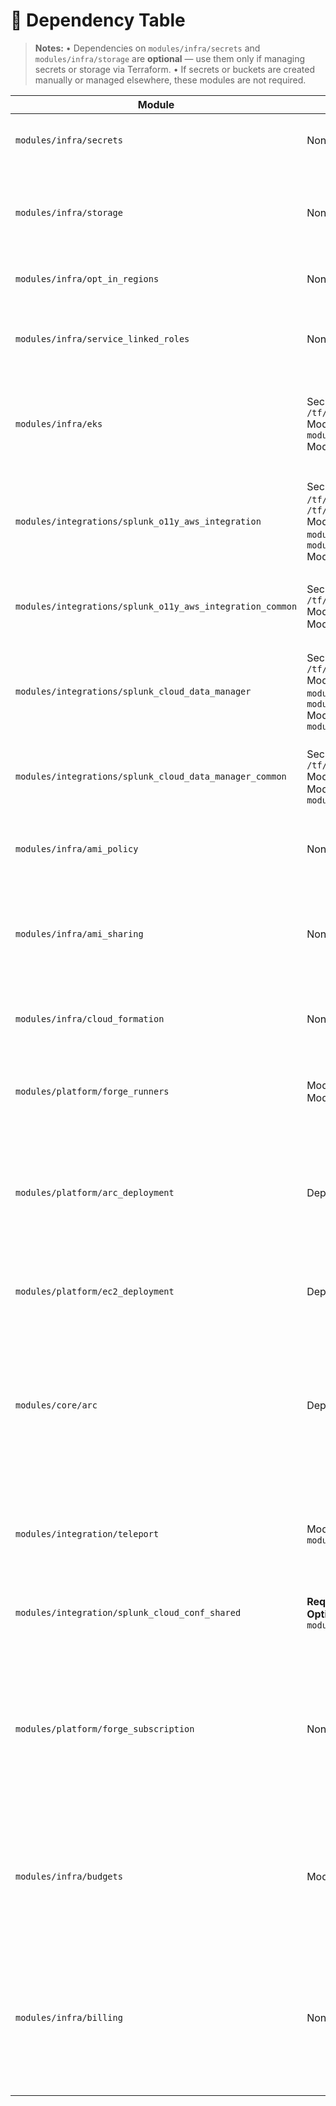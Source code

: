 # 🔁 **Dependency Table**

> **Notes:**
> • Dependencies on `modules/infra/secrets` and `modules/infra/storage` are **optional** — use them only if managing secrets or storage via Terraform.
> • If secrets or buckets are created manually or managed elsewhere, these modules are not required.

| **Module**                          | **Dependencies**                                                                                                             | **Description**                                                                                                                                |
| --------------------------------- | ---------------------------------------------------------------------------------------------------------------------------- | ---------------------------------------------------------------------------------------------------------------------------------------------- |
| `modules/infra/secrets`            | None                                                                                                                         | Manages and provisions all secrets (tokens, passwords, etc)                                                                                   |
| `modules/infra/storage`            | None                                                                                                                         | Provides short-lived S3 bucket for CloudFormation templates and other temporary uploads                                                        |
| `modules/infra/opt_in_regions`     | None                                                                                                                         | Specifies AWS regions enabled for deployment                                                                                                 |
| `modules/infra/service_linked_roles` | None                                                                                                                      | Enables AWS service-linked roles required for Spot Instances and similar features                                                             |
| `modules/infra/eks`                | Secrets: `/tf/app/splunk_access_ingest_token`, `/tf/app/splunk_cloud_hec_token_eks` <br> Modules (Required): `modules/infra/opt_in_regions`, `modules/infra/service_linked_roles` <br> Modules (Optional): `modules/infra/secrets` | Deploys EKS cluster with Splunk integration, Calico networking, and Karpenter autoscaling                                                     |
| `modules/integrations/splunk_o11y_aws_integration` | Secrets: `/tf/app/splunk_access_ingest_token`, `/tf/app/splunk_o11y_username`, `/tf/app/splunk_o11y_password` <br> Modules (Required): `modules/integrations/splunk_o11y_aws_integration_common`, `modules/infra/cloud_formation` <br> Modules (Optional): `modules/infra/secrets` | Integrates AWS with Splunk observability platform; depends on common integration module                                                       |
| `modules/integrations/splunk_o11y_aws_integration_common` | Secrets: `/tf/app/splunk_o11y_username`, `/tf/app/splunk_o11y_password` <br> Modules (Required): `modules/infra/cloud_formation` <br> Modules (Optional): `modules/infra/secrets` | Common base module for Splunk AWS observability integration                                                                                   |
| `modules/integrations/splunk_cloud_data_manager` | Secrets: `/tf/app/splunk_cloud_username`, `/tf/app/splunk_cloud_password` <br> Modules (Required): `modules/integrations/splunk_cloud_data_manager_common`, `modules/infra/cloud_formation` <br> Modules (Optional): `modules/infra/secrets`, `modules/infra/storage` | Manages Splunk Cloud data ingestion; requires common data manager module and optional storage/secrets                                           |
| `modules/integrations/splunk_cloud_data_manager_common` | Secrets: `/tf/app/splunk_cloud_username`, `/tf/app/splunk_cloud_password` <br> Modules (Required): `modules/infra/cloud_formation` <br> Modules (Optional): `modules/infra/secrets`, `modules/infra/storage` | Common base module for Splunk Cloud data manager integration                                                                                  |
| `modules/infra/ami_policy`         | None                                                                                                                         | Manages AMI policies specifically for Forge runner AMIs (e.g., lifecycle)                                                                     |
| `modules/infra/ami_sharing`        | None                                                                                                                         | Shares base AMIs with tenant AWS accounts so tenants can build custom AMIs from the shared base                                                |
| `modules/infra/cloud_formation`    | None                                                                                                                         | Provides CloudFormation templates and support for other modules that rely on CF stacks                                                        |
| `modules/platform/forge_runners`  | Modules (Required): `modules/infra/billing` <br> Modules (Optional): `modules/infra/service_linked_roles`                                       | Manages tenant-specific GitHub runner infrastructure and configuration                                                                        |
| `modules/platform/arc_deployment` | Depends is handled internally                                                                                     | Wrapper that injects tenant-specific configs and sets the Helm chart version (passed to version-agnostic `modules/core/arc`) for deploying `actions-runner-controller (ARC)` | Depends is handled internally
| `modules/platform/ec2_deployment` | Depends is handled internally                                                   | Deploys EC2 GitHub runners via `terraform-aws-github-runner`                                                                                  |
| `modules/core/arc`                 | Depends is handled internally                                                                                                                         | Terraform wrapper for deploying actions-runner-controller (ARC) via Helm with added built-in features like logging, hooks, and tenant-specific logic; version-agnostic and reusable |
| `modules/integration/teleport`         | Modules (Optional): `modules/infra/eks`, `modules/infra/secrets`                                                            | Enables Teleport deployment and integration in Kubernetes clusters for secure access and auditing     |
| `modules/integration/splunk_cloud_conf_shared` | **Required Secrets:** `/tf/app/splunk_cloud_api_token` <br> **Optional Modules:** `modules/infra/secrets`, `modules/integrations/splunk_cloud_data_manager` | Creates and manages shared Splunk Cloud configuration and dashboards                                  |
| `modules/platform/forge_subscription` | None | Manages tenant self-registration for Forge to enable automated workflows like AMI building with Packer, ECR image pulls, and role assumption. Useful if the Forge team wants to use Forge as a tenant too. |
| `modules/infra/budgets`                | Modules (Required): `modules/infra/billing`                                                                                                      | Manages AWS Budgets with overall and per-service monthly cost budgets, sends alerts via SNS topic when thresholds are forecasted to be exceeded.                                                     |
| `modules/infra/billing`        | None                                                                                                              | Creates an SNS topic for AWS Budgets alerts, subscribes the specified email for notifications, and enforces a strict topic policy allowing only AWS Budgets to publish messages.                     |

